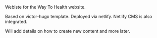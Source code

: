 Webiste for the Way To Health website.

Based on victor-hugo template. 
Deployed via netlify.
Netlify CMS is also integrated.

Will add details on how to create new content and more later.